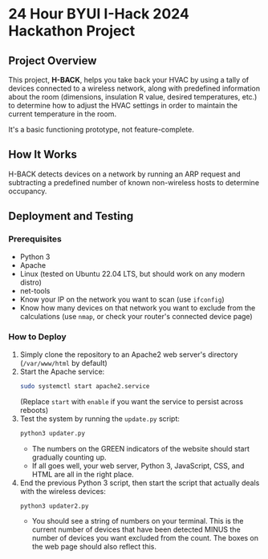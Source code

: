 # 24 Hour BYUI I-Hack 2024 Hackathon Project

## Project Overview
This project, **H-BACK**, helps you take back your HVAC by using a tally of devices connected to a wireless network, along with predefined information about the room (dimensions, insulation R value, desired temperatures, etc.) to determine how to adjust the HVAC settings in order to maintain the current temperature in the room.

It's a basic functioning prototype, not feature-complete.

## How It Works
H-BACK detects devices on a network by running an ARP request and subtracting a predefined number of known non-wireless hosts to determine occupancy.

## Deployment and Testing

### Prerequisites
- Python 3
- Apache
- Linux (tested on Ubuntu 22.04 LTS, but should work on any modern distro)
- net-tools
- Know your IP on the network you want to scan (use `ifconfig`)
- Know how many devices on that network you want to exclude from the calculations (use `nmap`, or check your router's connected device page)

### How to Deploy
1. Simply clone the repository to an Apache2 web server's directory (`/var/www/html` by default)
2. Start the Apache service:
    ```bash
    sudo systemctl start apache2.service
    ```
    (Replace `start` with `enable` if you want the service to persist across reboots)
3. Test the system by running the `update.py` script:
    ```bash
    python3 updater.py
    ```
    - The numbers on the GREEN indicators of the website should start gradually counting up.
    - If all goes well, your web server, Python 3, JavaScript, CSS, and HTML are all in the right place.
4. End the previous Python 3 script, then start the script that actually deals with the wireless devices:
    ```bash
    python3 updater2.py
    ```
    - You should see a string of numbers on your terminal. This is the current number of devices that have been detected MINUS the number of devices you want excluded from the count. The boxes on the web page should also reflect this.
